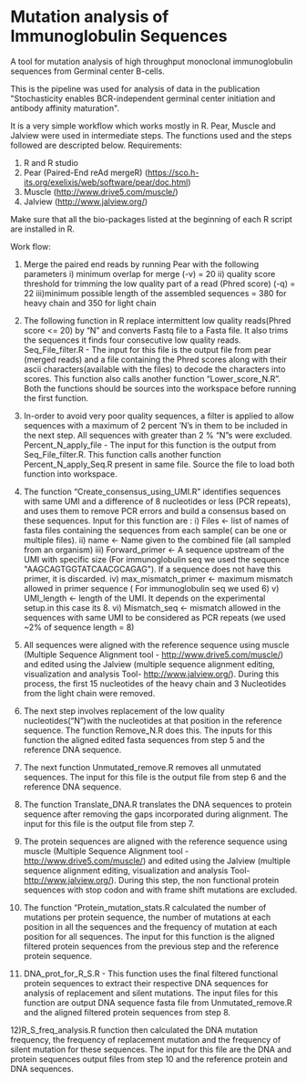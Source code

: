 
# Mutation analysis of Immunoglobulin Sequences 

A tool for mutation analysis of high throughput monoclonal immunoglobulin sequences from Germinal center B-cells. 

This is the pipeline was used for analysis of data in the publication "Stochasticity enables BCR-independent germinal center initiation and antibody affinity maturation".

It is a very simple workflow which works mostly in R. Pear, Muscle and Jalview were used in intermediate steps. The functions used and the steps followed are descripted below.
Requirements:

1) R and R studio
2) Pear (Paired-End reAd mergeR) (https://sco.h-its.org/exelixis/web/software/pear/doc.html)
3) Muscle (http://www.drive5.com/muscle/)
4) Jalview (http://www.jalview.org/)


Make sure that all the bio-packages listed at the beginning of each R script are installed in R. 

Work flow:

 1) Merge the paired end reads by running Pear with the following parameters
		i)  minimum overlap for merge (-v) = 20
		ii) quality score threshold for trimming the low quality part of a read (Phred score) (-q) = 22
		iii)minimum possible length of the assembled sequences = 380 for heavy chain and 350 for light chain

 2) The following function in R replace intermittent low quality reads(Phred score <= 20) by “N” and converts Fastq file to a Fasta file. It also trims the sequences it finds four consecutive low quality reads. 
	Seq_File_filter.R - The input for this file is the output file from pear (merged reads) and a file containing the Phred scores along with their ascii characters(available with the files) to decode the characters into scores. This function also calls another function “Lower_score_N.R”. Both the functions should be sources into the workspace before running the first function.

 3) In-order to avoid very poor quality sequences, a filter is applied to allow sequences with a maximum of 2 percent ’N’s in them to be included in 	the next step. All sequences with greater than 2 % “N”s were excluded. 
	Percent_N_apply_file - The input for this function is the output from Seq_File_filter.R. This function calls another function Percent_N_apply_Seq.R present in same file. Source the file to load both function into workspace.

 4) The function “Create_consensus_using_UMI.R” identifies sequences with same UMI and a difference of 8 nucleotides or less (PCR repeats), and uses 	them to remove PCR errors and build a consensus based on these sequences.
	Input for this function are :
	i) Files <- list of names of fasta files containing the sequences from each sample( can be one or multiple files).
	ii) name <- Name given to the combined file (all sampled from an organism)
	iii) Forward_primer <- A sequence upstream of the UMI with specific size (For immunoglobulin seq we used the sequence 	"AAGCAGTGGTATCAACGCAGAG"). If a sequence does not have this primer, it is discarded.
	iv) max_mismatch_primer <- maximum mismatch allowed in primer sequence ( For immunoglobulin seq we used 6)
	v) UMI_length <- length of the UMI. It depends on the experimental setup.in this case its 8.
	vi) Mismatch_seq <- mismatch allowed in the sequences with same UMI to be considered as PCR repeats (we used ~2% of sequence length = 8)

 5) All sequences were aligned with the reference sequence using muscle (Multiple Sequence Alignment tool - http://www.drive5.com/muscle/) and edited using the Jalview (multiple sequence alignment editing, visualization and analysis Tool- http://www.jalview.org/). During this process, the first 15 nucleotides of the heavy chain and 3 Nucleotides from the light chain were removed. 

 6) The next step involves replacement of the low quality nucleotides(“N”)with the nucleotides at that position in the reference sequence. The function Remove_N.R does this. The inputs for this function the aligned edited fasta sequences from step 5 and the reference DNA sequence.

 7) The next function Unmutated_remove.R removes all unmutated sequences. The input for this file is the output file from step 6 and the reference DNA sequence.

 8) The function Translate_DNA.R translates the DNA sequences to protein sequence after removing the gaps incorporated during alignment. The input for this file is the output file from step 7. 

 9) The protein sequences are  aligned with the reference sequence using muscle (Multiple Sequence Alignment tool - http://www.drive5.com/muscle/) and edited using the Jalview (multiple sequence alignment editing, visualization and analysis Tool- http://www.jalview.org/). During this step, the non functional protein sequences with stop codon and with frame shift mutations are excluded.

 10) The function “Protein_mutation_stats.R calculated the number of mutations per protein sequence, the number of mutations at each position in all the sequences and the frequency of mutation at each position for all sequences. The input for this function is the aligned filtered protein sequences from the previous step and the reference protein sequence.

 11) DNA_prot_for_R_S.R - This function uses the final filtered functional protein sequences to extract their respective DNA sequences for analysis of replacement and silent mutations. The input files for this function are output DNA sequence fasta file from Unmutated_remove.R and the aligned filtered protein sequences from step 8.

 12)R_S_freq_analysis.R function then calculated the DNA mutation frequency, the frequency of replacement mutation and the frequency of silent mutation for these sequences. The input for this file are the DNA and protein sequences output files from step 10 and the reference protein and DNA sequences.


